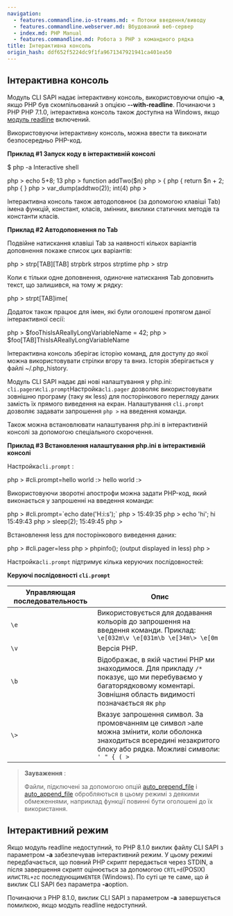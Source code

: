 ```yaml
---
navigation:
  - features.commandline.io-streams.md: « Потоки введення/виводу
  - features.commandline.webserver.md: Вбудований веб-сервер
  - index.md: PHP Manual
  - features.commandline.md: Робота з PHP з командного рядка
title: Інтерактивна консоль
origin_hash: ddf652f5224dc9f1fa9671347921941ca401ea50
---
```

## Інтерактивна консоль

Модуль CLI SAPI надає інтерактивну консоль, використовуючи опцію **\-a**, якщо PHP був скомпільований з опцією **\--with-readline**. Починаючи з PHP PHP 7.1.0, інтерактивна консоль також доступна на Windows, якщо [модуль readline](book.readline.md) включений.

Використовуючи інтерактивну консоль, можна ввести та виконати безпосередньо PHP-код.

**Приклад #1 Запуск коду в інтерактивній консолі**

$ php -a Interactive shell

php > echo 5+8; 13 php > function addTwo($n) php > { php { return $n + 2; php { } php > var\_dump(addtwo(2)); int(4) php >

Інтерактивна консоль також автодоповнює (за допомогою клавіші Tab) імена функцій, констант, класів, змінних, виклики статичних методів та константи класів.

**Приклад #2 Автодоповнення по Tab**

Подвійне натискання клавіші Tab за наявності кількох варіантів доповнення покаже список цих варіантів:

php > strp\[TAB\]\[TAB\] strpbrk strpos strptime php > strp

Коли є тільки одне доповнення, одиночне натискання Tab доповнить текст, що залишився, на тому ж рядку:

php > strpt\[TAB\]ime(

Додаток також працює для імен, які були оголошені протягом даної інтерактивної сесії:

php > $fooThisIsAReallyLongVariableName = 42; php > $foo\[TAB\]ThisIsAReallyLongVariableName

Інтерактивна консоль зберігає історію команд, для доступу до якої можна використовувати стрілки вгору та вниз. Історія зберігається у файлі ~/.php\_history.

Модуль CLI SAPI надає дві нові налаштування у php.ini: `cli.pager`и`cli.prompt`Настройка`cli.pager` дозволяє використовувати зовнішню програму (таку як less) для посторінкового перегляду даних замість їх прямого виведення на екран. Налаштування `cli.prompt` дозволяє задавати запрошення `php >` на введення команди.

Також можна встановлювати налаштування php.ini в інтерактивній консолі за допомогою спеціального скорочення.

**Приклад #3 Встановлення налаштування php.ini в інтерактивній консолі**

Настройка`cli.prompt` :

php > #cli.prompt=hello world :> hello world :>

Використовуючи зворотні апострофи можна задати PHP-код, який виконається у запрошенні на введення команди:

php > #cli.prompt=\`echo date('H:i:s');\` php > 15:49:35 php > echo 'hi'; hi 15:49:43 php > sleep(2); 15:49:45 php >

Встановлення less для посторінкового виведення даних:

php > #cli.pager=less php > phpinfo(); (output displayed in less) php >

Настройка`cli.prompt` підтримує кілька керуючих послідовностей:

**Керуючі послідовності `cli.prompt`**

| Управляющая последовательность | Опис |
| --- | --- |
| `\e` | Використовується для додавання кольорів до запрошення на введення команди. Приклад: `\e[032m\v \e[031m\b \e[34m\> \e[0m` |
| `\v` | Версія PHP. |
| `\b` | Відображає, в якій частині PHP ми знаходимося. Для прикладу `/*` показує, що ми перебуваємо у багаторядковому коментарі. Зовнішня область видимості позначається як `php` |
| `\>` | Вказує запрошення символ. За промовчанням це символ `>`але можна змінити, коли оболонка знаходиться всередині незакритого блоку або рядка. Можливі символи: `' " { ( >` |

> **Зауваження** :
> 
> Файли, підключені за допомогою опцій [auto\_prepend\_file](ini.core.md#ini.auto-prepend-file) і [auto\_append\_file](ini.core.md#ini.auto-append-file) обробляються в цьому режимі з деякими обмеженнями, наприклад функції повинні бути оголошені до їх використання.

## Інтерактивний режим

Якщо модуль readline недоступний, то PHP 8.1.0 виклик файлу CLI SAPI з параметром **\-a** забезпечував інтерактивний режим. У цьому режимі передбачається, що повний PHP скрипт передається через STDIN, а після завершення скрипт оцінюється за допомогою `CRTL+d`(POSIX) или`CTRL+z`с последующим`ENTER` (Windows). По суті це те саме, що й виклик CLI SAPI без параметра **\-a**option.

Починаючи з PHP 8.1.0, виклик CLI SAPI з параметром **\-a** завершується помилкою, якщо модуль readline недоступний.
